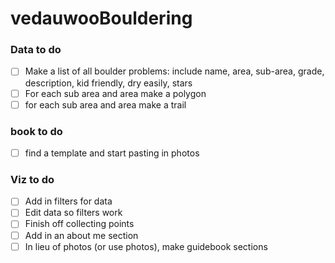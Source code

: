 # vedauwooBouldering

### Data to do
- [ ] Make a list of all boulder problems: include name, area, sub-area, grade, description, kid friendly, dry easily, stars
- [ ] For each sub area and area make a polygon
- [ ] for each sub area and area make a trail

### book to do
- [ ] find a template and start pasting in photos

### Viz to do
- [ ] Add in filters for data
- [ ] Edit data so filters work
- [ ] Finish off collecting points
- [ ] Add in an about me section
- [ ] In lieu of photos (or use photos), make guidebook sections
